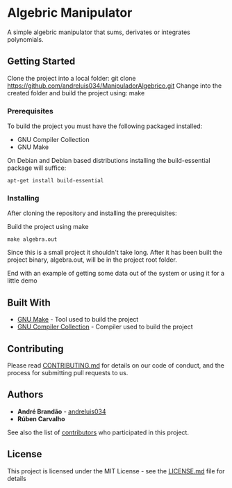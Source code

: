 # Algebric Manipulator 

A simple algebric manipulator that sums, derivates or integrates polynomials.

## Getting Started

Clone the project into a local folder: git clone https://github.com/andreluis034/ManipuladorAlgebrico.git
Change into the created folder and build the project using: make

### Prerequisites

To build the project you must have the following packaged installed:
* GNU Compiler Collection
* GNU Make
    
On Debian and Debian based distributions installing the build-essential package will suffice:
```
apt-get install build-essential
```

### Installing

After cloning the repository and installing the prerequisites:

Build the project using make

```
make algebra.out
```

Since this is a small project it shouldn't take long.
After it has been built the project binary, algebra.out, will be in the project root folder.

End with an example of getting some data out of the system or using it for a little demo

## Built With

* [GNU Make](https://www.gnu.org/software/make/) - Tool used to build the project
* [GNU Compiler Collection](https://www.gnu.org/software/gcc/) - Compiler used to build the project

## Contributing

Please read [CONTRIBUTING.md](https://gist.github.com/PurpleBooth/b24679402957c63ec426) for details on our code of conduct, and the process for submitting pull requests to us.


## Authors

* **André Brandão** - [andreluis034](https://github.com/andreluis034)
* **Rúben Carvalho**

See also the list of [contributors](https://github.com/andreluis034/ManipuladorAlgebrico/contributors) who participated in this project.

## License

This project is licensed under the MIT License - see the [LICENSE.md](LICENSE.md) file for details
